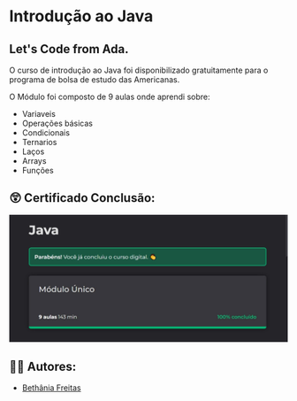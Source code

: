 

# Introdução ao Java
## Let's Code from Ada.

O curso de introdução ao Java foi disponibilizado gratuitamente para o programa de bolsa de estudo das Americanas. 

O Módulo foi composto de 9 aulas onde aprendi sobre:

- Variaveis
- Operações básicas
- Condicionais
- Ternarios
- Laços
- Arrays
- Funções

## 😲 Certificado Conclusão:

![App Screenshot](./print/conclusao.jpeg)



## 👧🏻  Autores:

- [Bethânia Freitas](https://github.com/Bethania-Freitas)


